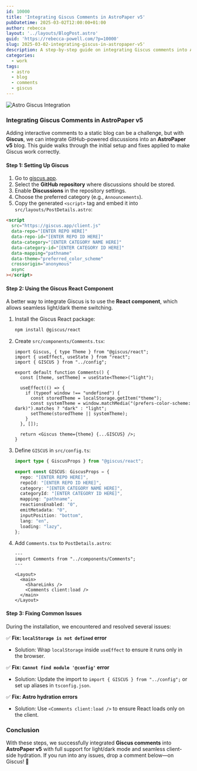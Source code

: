 ```yaml
---
id: 10000
title: 'Integrating Giscus Comments in AstroPaper v5'
pubDatetime: 2025-03-02T12:00:00+01:00
author: rebecca
layout: '../layouts/BlogPost.astro'
guid: 'https://rebecca-powell.com/?p=10000'
slug: 2025-03-02-integrating-giscus-in-astropaper-v5'
description: A step-by-step guide on integrating Giscus comments into AstroPaper v5, including fixes for common issues.
categories:
  - work
tags:
  - astro
  - blog
  - comments
  - giscus
---
```


![Astro Giscus Integration](/assets/posts/giscuss_comments_integration.webp)

### Integrating Giscus Comments in AstroPaper v5

Adding interactive comments to a static blog can be a challenge, but with **Giscus**, we can integrate GitHub-powered discussions into an **AstroPaper v5** blog. This guide walks through the initial setup and fixes applied to make Giscus work correctly.

#### Step 1: Setting Up Giscus
1. Go to [giscus.app](https://giscus.app/).
2. Select the **GitHub repository** where discussions should be stored.
3. Enable **Discussions** in the repository settings.
4. Choose the preferred category (e.g., `Announcements`).
5. Copy the generated `<script>` tag and embed it into `src/layouts/PostDetails.astro`:

```html
<script
  src="https://giscus.app/client.js"
  data-repo="[ENTER REPO HERE]"
  data-repo-id="[ENTER REPO ID HERE]"
  data-category="[ENTER CATEGORY NAME HERE]"
  data-category-id="[ENTER CATEGORY ID HERE]"
  data-mapping="pathname"
  data-theme="preferred_color_scheme"
  crossorigin="anonymous"
  async
></script>
```

#### Step 2: Using the Giscus React Component
A better way to integrate Giscus is to use the **React component**, which allows seamless light/dark theme switching.

1. Install the Giscus React package:
   ```bash
   npm install @giscus/react
   ```

2. Create `src/components/Comments.tsx`:
   ```tsx
   import Giscus, { type Theme } from "@giscus/react";
   import { useEffect, useState } from "react";
   import { GISCUS } from "../config";

   export default function Comments() {
     const [theme, setTheme] = useState<Theme>("light");

     useEffect(() => {
       if (typeof window !== "undefined") {
         const storedTheme = localStorage.getItem("theme");
         const systemTheme = window.matchMedia("(prefers-color-scheme: dark)").matches ? "dark" : "light";
         setTheme(storedTheme || systemTheme);
       }
     }, []);

     return <Giscus theme={theme} {...GISCUS} />;
   }
   ```

3. Define `GISCUS` in `src/config.ts`:
   ```ts
   import type { GiscusProps } from "@giscus/react";

   export const GISCUS: GiscusProps = {
     repo: "[ENTER REPO HERE]",
     repoId: "[ENTER REPO ID HERE]",
     category: "[ENTER CATEGORY NAME HERE]",
     categoryId: "[ENTER CATEGORY ID HERE]",
     mapping: "pathname",
     reactionsEnabled: "0",
     emitMetadata: "0",
     inputPosition: "bottom",
     lang: "en",
     loading: "lazy",
   };
   ```

4. Add `Comments.tsx` to `PostDetails.astro`:
   ```astro
   ---
   import Comments from "../components/Comments";
   ---

   <Layout>
     <main>
       <ShareLinks />
       <Comments client:load />
     </main>
   </Layout>
   ```

#### Step 3: Fixing Common Issues
During the installation, we encountered and resolved several issues:

✅ **Fix: `localStorage is not defined` error**
- Solution: Wrap `localStorage` inside `useEffect` to ensure it runs only in the browser.

✅ **Fix: `Cannot find module '@config'` error**
- Solution: Update the import to `import { GISCUS } from "../config";` or set up aliases in `tsconfig.json`.

✅ **Fix: Astro hydration errors**
- Solution: Use `<Comments client:load />` to ensure React loads only on the client.

### Conclusion
With these steps, we successfully integrated **Giscus comments** into **AstroPaper v5** with full support for light/dark mode and seamless client-side hydration. If you run into any issues, drop a comment below—on Giscus! 🚀


